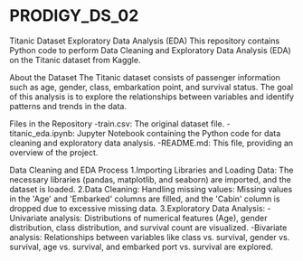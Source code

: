 # PRODIGY_DS_02
Titanic Dataset Exploratory Data Analysis (EDA)
This repository contains Python code to perform Data Cleaning and Exploratory Data Analysis (EDA) on the Titanic dataset from Kaggle.

About the Dataset
The Titanic dataset consists of passenger information such as age, gender, class, embarkation point, and survival status. The goal of this analysis is to explore the relationships between variables and identify patterns and trends in the data.

Files in the Repository
-train.csv: The original dataset file.
-titanic_eda.ipynb: Jupyter Notebook containing the Python code for data cleaning and exploratory data analysis.
-README.md: This file, providing an overview of the project.

Data Cleaning and EDA Process
1.Importing Libraries and Loading Data: The necessary libraries (pandas, matplotlib, and seaborn) are imported, and the dataset is loaded.
2.Data Cleaning:
Handling missing values: Missing values in the 'Age' and 'Embarked' columns are filled, and the 'Cabin' column is dropped due to excessive missing data.
3.Exploratory Data Analysis:
-Univariate analysis: Distributions of numerical features (Age), gender distribution, class distribution, and survival count are visualized.
-Bivariate analysis: Relationships between variables like class vs. survival, gender vs. survival, age vs. survival, and embarked port vs. survival are explored.
